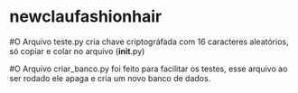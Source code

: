 # newclaufashionhair
#O Arquivo teste.py cria chave criptográfada com 16 caracteres aleatórios, só copiar e colar no arquivo (__init__.py) 


#O Arquivo criar_banco.py foi feito para facilitar os testes, esse arquivo ao ser rodado ele apaga e cria um novo banco de dados.
